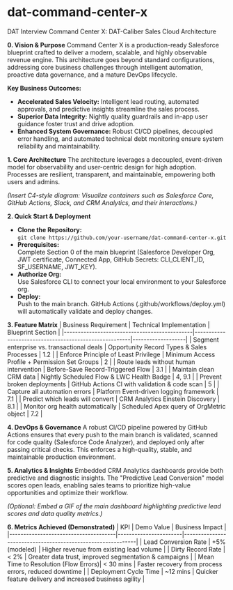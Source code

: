 # dat-command-center-x
DAT Interview
Command Center X: DAT-Caliber Sales Cloud Architecture

**0. Vision & Purpose**
Command Center X is a production-ready Salesforce blueprint crafted to deliver a modern, scalable, and highly observable revenue engine. This architecture goes beyond standard configurations, addressing core business challenges through intelligent automation, proactive data governance, and a mature DevOps lifecycle.

**Key Business Outcomes:**
- **Accelerated Sales Velocity:** Intelligent lead routing, automated approvals, and predictive insights streamline the sales process.
- **Superior Data Integrity:** Nightly quality guardrails and in-app user guidance foster trust and drive adoption.
- **Enhanced System Governance:** Robust CI/CD pipelines, decoupled error handling, and automated technical debt monitoring ensure system reliability and maintainability.

**1. Core Architecture**
The architecture leverages a decoupled, event-driven model for observability and user-centric design for high adoption. Processes are resilient, transparent, and maintainable, empowering both users and admins.

*(Insert C4-style diagram: Visualize containers such as Salesforce Core, GitHub Actions, Slack, and CRM Analytics, and their interactions.)*

**2. Quick Start & Deployment**
- **Clone the Repository:**  
  `git clone https://github.com/your-username/dat-command-center-x.git`
- **Prerequisites:**  
  Complete Section 0 of the main blueprint (Salesforce Developer Org, JWT certificate, Connected App, GitHub Secrets: CLI_CLIENT_ID, SF_USERNAME, JWT_KEY).
- **Authorize Org:**  
  Use Salesforce CLI to connect your local environment to your Salesforce org.
- **Deploy:**  
  Push to the main branch. GitHub Actions (.github/workflows/deploy.yml) will automatically validate and deploy changes.

**3. Feature Matrix**
| Business Requirement                        | Technical Implementation                              | Blueprint Section |
|----------------------------------------------|-------------------------------------------------------|-------------------|
| Segment enterprise vs. transactional deals   | Opportunity Record Types & Sales Processes            | 1.2               |
| Enforce Principle of Least Privilege         | Minimum Access Profile + Permission Set Groups         | 2                 |
| Route leads without human intervention       | Before-Save Record-Triggered Flow                     | 3.1               |
| Maintain clean CRM data                      | Nightly Scheduled Flow & LWC Health Badge              | 4, 9.1            |
| Prevent broken deployments                   | GitHub Actions CI with validation & code scan          | 5                 |
| Capture all automation errors                | Platform Event-driven logging framework                | 7.1               |
| Predict which leads will convert             | CRM Analytics Einstein Discovery                       | 8.1               |
| Monitor org health automatically             | Scheduled Apex query of OrgMetric object               | 7.2               |

**4. DevOps & Governance**
A robust CI/CD pipeline powered by GitHub Actions ensures that every push to the main branch is validated, scanned for code quality (Salesforce Code Analyzer), and deployed only after passing critical checks. This enforces a high-quality, stable, and maintainable production environment.

**5. Analytics & Insights**
Embedded CRM Analytics dashboards provide both predictive and diagnostic insights. The "Predictive Lead Conversion" model scores open leads, enabling sales teams to prioritize high-value opportunities and optimize their workflow.

*(Optional: Embed a GIF of the main dashboard highlighting predictive lead scores and data quality metrics.)*

**6. Metrics Achieved (Demonstrated)**
| KPI                                 | Demo Value            | Business Impact                                             |
|--------------------------------------|-----------------------|-------------------------------------------------------------|
| Lead Conversion Rate                 | +5% (modeled)         | Higher revenue from existing lead volume                    |
| Dirty Record Rate                    | < 2%                  | Greater data trust, improved segmentation & campaigns       |
| Mean Time to Resolution (Flow Errors)| < 30 mins             | Faster recovery from process errors, reduced downtime       |
| Deployment Cycle Time                | ~12 mins              | Quicker feature delivery and increased business agility     |
